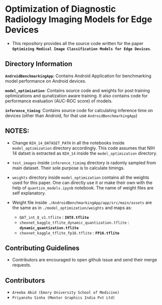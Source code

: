 # Optimization of Diagnostic Radiology Imaging Models for Edge Devices

- This repository provides all the source code written for the paper **`Optimizing Medical Image Classification Models for Edge Devices`**.

## Directory Information

**`AndroidBenchmarkingApp`**: Contains Android Application for benchmarking model performance on Android devices.

**`model_optimization`**: Contains source code and weights for post training optimizations and qunatization aware training. It also contains code for performance evaluation (AUC-ROC score) of models.

**`inference_timing`**: Contains source code for calculating inference time on devices (other than Android, for that use `AndroidBenchmarkingApp`)

## NOTES:
- Change `NIH_14_DATASET_PATH` in all the notebooks inside `model_optimization` directory accordingly. This code assumes that NIH 14 datset is extracted as `NIH_14` inside the `model_optimization` directory.

- `test_images` inside `inference_timimg` directory is radomly sampled from main dataset. Their sole purpose is to calculate timings.

- `weights` directory inside `model_optimization` contains all the weights used for this paper. One can directly use it or make their own with the help of `quantize_models.ipynb` notebook. The name of weight files are self explanatory.

- Weight file inside `./AndroidBenchmarkingApp/app/src/main/assets` are the same as in `./model_optimization/weights` and maps as:
  - `QAT_int_8_v1.tflite` : **`INT8.tflite`**
  - `chexnet_kaggle_tflite_dynamic_quantization.tflite` : **`dynamic_quantization.tflite`**
  - `chexnet_kaggle_tflite_fp16.tflite` : **`FP16.tflite`** 

## Contributing Guidelines

- Contributors are encouraged to open github issue and send their merge requests.

## Contributors
- `Areeba Abid (Emory University School of Medicine)` 
- `Priyanshu Sinha (Mentor Graphics India Pvt Ltd)`
